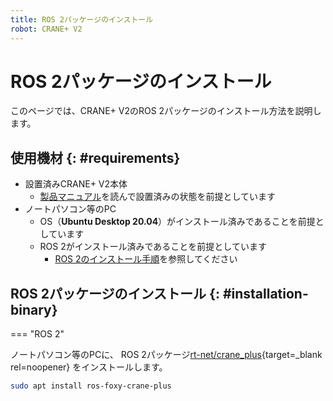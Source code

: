 ```yaml
---
title: ROS 2パッケージのインストール
robot: CRANE+ V2
---
```


# ROS 2パッケージのインストール

このページでは、CRANE+ V2のROS 2パッケージのインストール方法を説明します。

## 使用機材 {: #requirements}

* 設置済みCRANE+ V2本体
    * [製品マニュアル](https://rt-net.jp/products/cranev2/)を読んで設置済みの状態を前提としています
* ノートパソコン等のPC
    * OS（**Ubuntu Desktop 20.04**）がインストール済みであることを前提としています
    * ROS 2がインストール済みであることを前提としています
        * [ROS 2のインストール手順](./install.md)を参照してください

## ROS 2パッケージのインストール {: #installation-binary}

=== "ROS 2"

ノートパソコン等のPCに、
ROS 2パッケージ[rt-net/crane_plus](https://github.com/rt-net/crane_plus){target=_blank rel=noopener}
をインストールします。

```sh
sudo apt install ros-foxy-crane-plus
```
